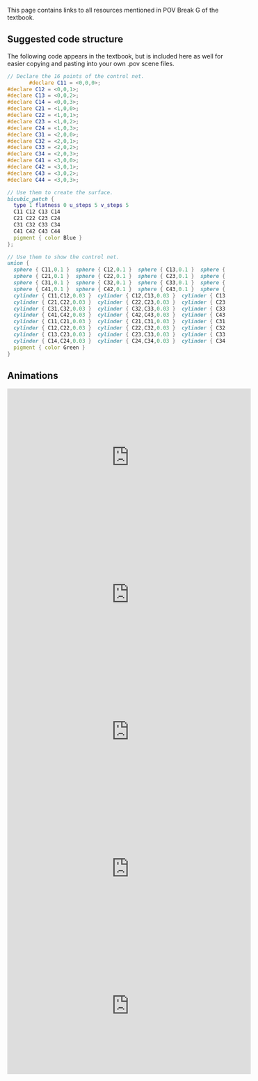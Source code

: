 
This page contains links to all resources mentioned in POV Break G of the
textbook.

## Suggested code structure

The following code appears in the textbook, but is included here as well for
easier copying and pasting into your own .pov scene files.

```pov
// Declare the 16 points of the control net.
￼￼￼￼￼￼￼#declare C11 = <0,0,0>;
#declare C12 = <0,0,1>;
#declare C13 = <0,0,2>;
#declare C14 = <0,0,3>;
#declare C21 = <1,0,0>;
#declare C22 = <1,0,1>;
#declare C23 = <1,0,2>;
#declare C24 = <1,0,3>;
#declare C31 = <2,0,0>;
#declare C32 = <2,0,1>;
#declare C33 = <2,0,2>;
#declare C34 = <2,0,3>;
#declare C41 = <3,0,0>;
#declare C42 = <3,0,1>;
#declare C43 = <3,0,2>;
#declare C44 = <3,0,3>;

// Use them to create the surface.
bicubic_patch {
  type 1 flatness 0 u_steps 5 v_steps 5
  C11 C12 C13 C14
  C21 C22 C23 C24
  C31 C32 C33 C34
  C41 C42 C43 C44
  pigment { color Blue }
};

// Use them to show the control net.
union {
  sphere { C11,0.1 }  sphere { C12,0.1 }  sphere { C13,0.1 }  sphere { C14,0.1 }
  sphere { C21,0.1 }  sphere { C22,0.1 }  sphere { C23,0.1 }  sphere { C24,0.1 }
  sphere { C31,0.1 }  sphere { C32,0.1 }  sphere { C33,0.1 }  sphere { C34,0.1 }
  sphere { C41,0.1 }  sphere { C42,0.1 }  sphere { C43,0.1 }  sphere { C44,0.1 }
  cylinder { C11,C12,0.03 }  cylinder { C12,C13,0.03 }  cylinder { C13,C14,0.03 }
  cylinder { C21,C22,0.03 }  cylinder { C22,C23,0.03 }  cylinder { C23,C24,0.03 }
  cylinder { C31,C32,0.03 }  cylinder { C32,C33,0.03 }  cylinder { C33,C34,0.03 }
  cylinder { C41,C42,0.03 }  cylinder { C42,C43,0.03 }  cylinder { C43,C44,0.03 }
  cylinder { C11,C21,0.03 }  cylinder { C21,C31,0.03 }  cylinder { C31,C41,0.03 }
  cylinder { C12,C22,0.03 }  cylinder { C22,C32,0.03 }  cylinder { C32,C42,0.03 }
  cylinder { C13,C23,0.03 }  cylinder { C23,C33,0.03 }  cylinder { C33,C43,0.03 }
  cylinder { C14,C24,0.03 }  cylinder { C24,C34,0.03 }  cylinder { C34,C44,0.03 }
  pigment { color Green }
}
```

## Animations

<iframe width="560" height="315" src="https://www.youtube.com/embed/C6tpHJoUPT4?rel=0" frameborder="0" allowfullscreen></iframe>

<iframe width="560" height="315" src="https://www.youtube.com/embed/0RT_ofNtu-Q?rel=0" frameborder="0" allowfullscreen></iframe>

<iframe width="560" height="315" src="https://www.youtube.com/embed/NzfbFcXJJdg?rel=0" frameborder="0" allowfullscreen></iframe>

<iframe width="560" height="315" src="https://www.youtube.com/embed/4omZzrZexDM?rel=0" frameborder="0" allowfullscreen></iframe>

<iframe width="560" height="315" src="https://www.youtube.com/embed/rKlEtXPs7Cw?rel=0" frameborder="0" allowfullscreen></iframe>
